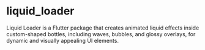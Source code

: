 # liquid_loader
Liquid Loader is a Flutter package that creates animated liquid effects inside custom-shaped bottles, including waves, bubbles, and glossy overlays, for dynamic and visually appealing UI elements.
